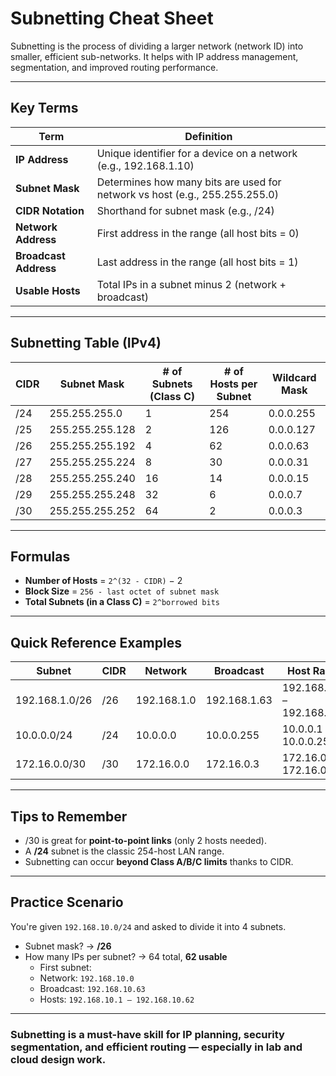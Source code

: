#  Subnetting Cheat Sheet

Subnetting is the process of dividing a larger network (network ID) into smaller, efficient sub-networks. It helps with IP address management, segmentation, and improved routing performance.

---

##  Key Terms

| Term | Definition |
|------|------------|
| **IP Address** | Unique identifier for a device on a network (e.g., 192.168.1.10) |
| **Subnet Mask** | Determines how many bits are used for network vs host (e.g., 255.255.255.0) |
| **CIDR Notation** | Shorthand for subnet mask (e.g., /24) |
| **Network Address** | First address in the range (all host bits = 0) |
| **Broadcast Address** | Last address in the range (all host bits = 1) |
| **Usable Hosts** | Total IPs in a subnet minus 2 (network + broadcast)

---

##  Subnetting Table (IPv4)

| CIDR | Subnet Mask | # of Subnets (Class C) | # of Hosts per Subnet | Wildcard Mask |
|------|-------------|------------------------|------------------------|---------------|
| /24  | 255.255.255.0 | 1   | 254 | 0.0.0.255 |
| /25  | 255.255.255.128 | 2  | 126 | 0.0.0.127 |
| /26  | 255.255.255.192 | 4  | 62  | 0.0.0.63 |
| /27  | 255.255.255.224 | 8  | 30  | 0.0.0.31 |
| /28  | 255.255.255.240 | 16 | 14  | 0.0.0.15 |
| /29  | 255.255.255.248 | 32 | 6   | 0.0.0.7  |
| /30  | 255.255.255.252 | 64 | 2   | 0.0.0.3  |

---

##  Formulas

-  **Number of Hosts** = `2^(32 - CIDR)` − 2  
-  **Block Size** = `256 - last octet of subnet mask`  
-  **Total Subnets (in a Class C)** = `2^borrowed bits`

---

##  Quick Reference Examples

| Subnet | CIDR | Network | Broadcast | Host Range |
|--------|------|---------|-----------|------------|
| 192.168.1.0/26 | /26 | 192.168.1.0 | 192.168.1.63 | 192.168.1.1 – 192.168.1.62 |
| 10.0.0.0/24 | /24 | 10.0.0.0 | 10.0.0.255 | 10.0.0.1 – 10.0.0.254 |
| 172.16.0.0/30 | /30 | 172.16.0.0 | 172.16.0.3 | 172.16.0.1 – 172.16.0.2 |

---

##  Tips to Remember

- /30 is great for **point-to-point links** (only 2 hosts needed).
- A **/24** subnet is the classic 254-host LAN range.
- Subnetting can occur **beyond Class A/B/C limits** thanks to CIDR.

---

##  Practice Scenario

You're given `192.168.10.0/24` and asked to divide it into 4 subnets.  
- Subnet mask? → **/26**  
- How many IPs per subnet? → 64 total, **62 usable**
  - First subnet:  
  - Network: `192.168.10.0`  
  - Broadcast: `192.168.10.63`  
  - Hosts: `192.168.10.1 – 192.168.10.62`

---

### **Subnetting is a must-have skill** for IP planning, security segmentation, and efficient routing — especially in lab and cloud design work.
